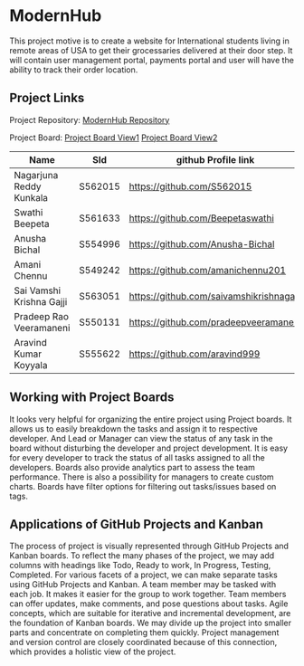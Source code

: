 # ModernHub
This project motive is to create a website for International students living in remote areas of USA to get their grocessaries delivered at their door step. It will contain user management portal, payments portal and user will have the ability to track their order location.


## Project Links
Project Repository: [ModernHub Repository](https://github.com/S562015/ModernHub)

Project Board: [Project Board View1](https://github.com/users/S562015/projects/1/views/1)  [Project Board View2](https://github.com/users/S562015/projects/1/views/2)

|Name|SId|github Profile link|
|---|---|---|
|Nagarjuna Reddy Kunkala | S562015 | https://github.com/S562015 |
|Swathi Beepeta | S561633 | https://github.com/Beepetaswathi |
|Anusha Bichal | S554996 | https://github.com/Anusha-Bichal |
|Amani Chennu | S549242 | https://github.com/amanichennu201 |
|Sai Vamshi Krishna Gajji | S563051 | https://github.com/saivamshikrishnagajji |
|Pradeep Rao Veeramaneni | S550131 | https://github.com/pradeepveeramaneni |
|Aravind Kumar Koyyala | S555622 | https://github.com/aravind999 |

## Working with Project Boards
It looks very helpful for organizing the entire project using Project boards. It allows us to easily breakdown the tasks and assign it to respective developer. And Lead or Manager can view the status of any task in the board without disturbing the developer and project development. It is easy for every developer to track the status of all tasks assigned to all the developers.
Boards also provide analytics part to assess the team performance. There is also a possibility for managers to create custom charts. Boards have filter options for filtering out tasks/issues based on tags.

## Applications of GitHub Projects and Kanban
The process of project is visually represented through GitHub Projects and Kanban boards. To reflect the many phases of the project, we may add columns with headings like Todo, Ready to work, In Progress, Testing, Completed. For various facets of a project, we can make separate tasks using GitHub Projects and Kanban. A team member may be tasked with each job. It makes it easier for the group to work together. Team members can offer updates, make comments, and pose questions about tasks. Agile concepts, which are suitable for iterative and incremental development, are the foundation of Kanban boards. 
We may divide up the project into smaller parts and concentrate on completing them quickly. Project management and version control are closely coordinated because of this connection, which provides a holistic view of the project.
